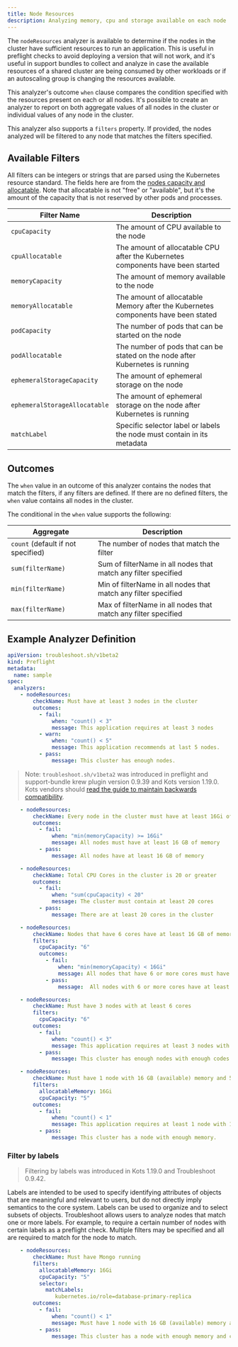 ```yaml
---
title: Node Resources
description: Analyzing memory, cpu and storage available on each node
---
```


The `nodeResources` analyzer is available to determine if the nodes in the cluster have sufficient resources to run an application.
This is useful in preflight checks to avoid deploying a version that will not work, and it's useful in support bundles to collect and analyze in case the available resources of a shared cluster are being consumed by other workloads or if an autoscaling group is changing the resources available.

This analyzer's outcome `when` clause compares the condition specified with the resources present on each or all nodes.
It's possible to create an analyzer to report on both aggregate values of all nodes in the cluster or individual values of any node in the cluster.

This analyzer also supports a `filters` property.
If provided, the nodes analyzed will be filtered to any node that matches the filters specified.

## Available Filters

All filters can be integers or strings that are parsed using the Kubernetes resource standard. The fields here are from the [nodes capacity and allocatable](https://kubernetes.io/docs/concepts/architecture/nodes/#capacity). Note that allocatable is not "free" or "available", but it's the amount of the capacity that is not reserved by other pods and processes.

| Filter Name | Description |
|----|----|
| `cpuCapacity` | The amount of CPU available to the node |
| `cpuAllocatable` | The amount of allocatable CPU after the Kubernetes components have been started |
| `memoryCapacity` | The amount of memory available to the node |
| `memoryAllocatable` | The amount of allocatable Memory after the Kubernetes components have been stated |
| `podCapacity` | The number of pods that can be started on the node |
| `podAllocatable` | The number of pods that can be stated on the node after Kubernetes is running |
| `ephemeralStorageCapacity` | The amount of ephemeral storage on the node |
| `ephemeralStorageAllocatable` | The amount of ephemeral storage on the node after Kubernetes is running |
| `matchLabel` | Specific selector label or labels the node must contain in its metadata |

## Outcomes

The `when` value in an outcome of this analyzer contains the nodes that match the filters, if any filters are defined.
If there are no defined filters, the `when` value contains all nodes in the cluster.

The conditional in the `when` value supports the following:

| Aggregate | Description |
|-----------|-------------|
| `count` (default if not specified) | The number of nodes that match the filter |
| `sum(filterName)` | Sum of filterName in all nodes that match any filter specified |
| `min(filterName)` | Min of filterName in all nodes that match any filter specified |
| `max(filterName)` | Max of filterName in all nodes that match any filter specified |

## Example Analyzer Definition

```yaml
apiVersion: troubleshoot.sh/v1beta2
kind: Preflight
metadata:
  name: sample
spec:
  analyzers:
    - nodeResources:
        checkName: Must have at least 3 nodes in the cluster
        outcomes:
          - fail:
              when: "count() < 3"
              message: This application requires at least 3 nodes
          - warn:
              when: "count() < 5"
              message: This application recommends at last 5 nodes.
          - pass:
              message: This cluster has enough nodes.
```

> Note: `troubleshoot.sh/v1beta2` was introduced in preflight and support-bundle krew plugin version 0.9.39 and Kots version 1.19.0. Kots vendors should [read the guide to maintain backwards compatibility](/v1beta2/).

```yaml
    - nodeResources:
        checkName: Every node in the cluster must have at least 16Gi of memory
        outcomes:
          - fail:
              when: "min(memoryCapacity) >= 16Gi"
              message: All nodes must have at least 16 GB of memory
          - pass:
              message: All nodes have at least 16 GB of memory
```

```yaml
    - nodeResources:
        checkName: Total CPU Cores in the cluster is 20 or greater
        outcomes:
          - fail:
              when: "sum(cpuCapacity) < 20"
              message: The cluster must contain at least 20 cores
          - pass:
              message: There are at least 20 cores in the cluster
```

```yaml
    - nodeResources:
        checkName: Nodes that have 6 cores have at least 16 GB of memory also
        filters:
          cpuCapacity: "6"
          outcomes:
            - fail:
                when: "min(memoryCapacity) < 16Gi"
                message: All nodes that have 6 or more cores must have at least 16 GB of memory
            - pass:
                message:  All nodes with 6 or more cores have at least 16 GB of memory
```

```yaml
    - nodeResources:
        checkName: Must have 3 nodes with at least 6 cores
        filters:
          cpuCapacity: "6"
        outcomes:
          - fail:
              when: "count() < 3"
              message: This application requires at least 3 nodes with 6 cores each
          - pass:
              message: This cluster has enough nodes with enough codes
```

```yaml
    - nodeResources:
        checkName: Must have 1 node with 16 GB (available) memory and 5 cores (on a single node)
        filters:
          allocatableMemory: 16Gi
          cpuCapacity: "5"
        outcomes:
          - fail:
              when: "count() < 1"
              message: This application requires at least 1 node with 16GB available memory
          - pass:
              message: This cluster has a node with enough memory.
```
### Filter by labels

> Filtering by labels was introduced in Kots 1.19.0 and Troubleshoot 0.9.42.

Labels are intended to be used to specify identifying attributes of objects that are meaningful and relevant to users, but do not directly imply semantics to the core system. Labels can be used to organize and to select subsets of objects.
Troubleshoot allows users to analyze nodes that match one or more labels. For example, to require a certain number of nodes with certain labels as a preflight check. Multiple filters may be specified and all are required to match for the node to match.

```yaml
    - nodeResources:
        checkName: Must have Mongo running
        filters:
          allocatableMemory: 16Gi
          cpuCapacity: "5"
          selector:
            matchLabels: 
               kubernetes.io/role=database-primary-replica
        outcomes:
          - fail:
              when: "count() < 1"
              message: Must have 1 node with 16 GB (available) memory and 5 cores (on a single node) running Mongo Operator.
          - pass:
              message: This cluster has a node with enough memory and cpu capacity running Mongo Operator.
```
